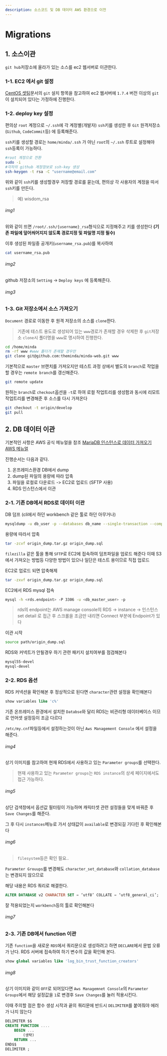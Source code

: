 ```yaml
---
description: 소스코드 및 DB 데이터 AWS 환경으로 이전
---
```


# Migrations

## 1. 소스이관

`git hub`저장소에 올라가 있는 소스를 ec2 웹서버로 이관한다.

### 1-1. EC2 에서 git 설정

[CentOS 셋팅](https://docs.devvisdom.com/environment/aws/os/centos#5-4)문서의 `git` 설치 항목을 참고하여 ec2 웹서버에 `1.7.4` 버전 이상의 `git`이 설치되어 있다는 가정하에 진행한다.

### 1-2. deploy key 설정

편의상 `root` 계정으로 `~/.ssh`에 각 계정별(개발자) `ssh`키를 생성한 후 `Git` 원격저장소(`Github`, `CodeCommit`등) 에 등록해준다.

`ssh`키를 생성할 경로는 `home/minda/.ssh` 가 아닌 `root`의 `~/.ssh` 루트로 설정해야 `ssh`등록이 가능하다.

```bash
#root 계정으로 전환
sudo -i
#각자의 github 계정정보로 ssh-key 생성
ssh-keygen -t rsa -C "username@email.com"
```

위와 같이 `ssh`키를 생성할경우 저장할 경로를 묻는데, 편의상 각 사용자의 계정을 따서 `ssh`키를 만든다.
> 예) wisdom_rsa

###### img1

위와 같이 뜨면 `/root/.ssh/{username}_rsa`형식으로 지정해주고 키를 생성한다 **(기존 파일에 덮어씌어지지 않도록 경로지정 및 파일명 지정 필수)**

이후 생성된 파일중 공개키(`username_rsa.pub`)를 복사하여

```bash
cat username_rsa.pub
```

###### img2

github 저장소의 `Setting` -> `Deploy keys` 에 등록해준다.

###### img3

### 1-3. Git 저장소에서 소스 가져오기

`Document` 경로로 이동한 후 원격 저장소의 소스를 `clone`한다.
> 기존에 테스트 용도로 생성되어 있는 `www`경로가 존재할 경우 삭제한 후
> `git`저장소 `clone`시 폴더명을 `www`로 명시하여 진행한다.

```bash
cd /home/minda
rm -rf www #www 폴더가 존재할 경우만
git clone git@github.com:theminda/minda-web.git www
```

기본적으로 `master` 브랜치를 가져오지만 테스트 과정 상에서 별도의 `branch`로 작업을 할 경우는 `remote branch`를 갱신해준다.

```bash
git remote update
```

원하는 `branch`로 `checkout`옵션을 `-t`로 하여 로컬 작업트리를 생성함과 동시에 리모트 작업트리를 변경해준 후
소스를 다시 가져온다

```bash
git checkout -t origin/develop
git pull
```

## 2. DB 데이터 이관

기본적인 사항은 AWS 공식 메뉴얼을 참조
[MariaDB 인스턴스로 데이터 가져오기 AWS 메뉴얼](https://docs.aws.amazon.com/ko_kr/AmazonRDS/latest/UserGuide/MariaDB.Procedural.Importing.html)


진행순서는 다음과 같다.
1. 온프레미스환경 DB에서 dump
2. dump된 파일의 용량에 따라 압축
3. 파일을 로컬로 다운로드 -> EC2로 업로드 (SFTP 사용)
4. RDS 인스턴스에서 이관

### 2-1. 기존 DB에서 RDS로 데이터 이관

DB 덤프 (cli에서 하던 workbench 같은 툴로 하던 아무거나)

```bash
mysqldump -u db_user -p --databases db_name --single-transaction --compress --order-by-primary > origin_dump.sql
```

용량에 따라서 압축
```bash
tar -zcvf origin_dump.tar.gz origin_dump.sql
```

`filezilla` 같은 툴을 통해 `SFTP`로 EC2에 접속하여 덤프파일을 업로드 해준다 이때 S3에서 가져오는 방법등 다양한 방법이 있으나 일단은 테스트 용이므로 직접 업로드

EC2로 업로드 되면 압축해제

```bash
tar -zxvf origin_dump.tar.gz origin_dump.sql
```
EC2에서 RDS mysql 접속

```bash
mysql -h <rds.endpoint> -P 3306 -u <db_master_user> -p
```

> rds의 endpoint는 AWS manage console의 RDS -> instance -> 인스턴스 set detail 로 접근 후
> 스크롤을 조금만 내리면 Connect 부분에 Endpoint가 있다

이관 시작
```bash
source path/origin_dump.sql
```

RDS와 커넥트가 안될경우 하기 관련 패키지 설치여부를 점검해본다
```bash
mysql55-devel
mysql-devel
```

### 2-2. RDS 옵션

RDS 커넥션을 확인해본 후 정상적으로 된다면 `character`관련 설정을 확인해본다

```sql
show variables like 'c%'
```

기존 온프레미스 환경에서 설치한 `Databse`와 달리 RDS는 비관리형 데이터베이스 이므로 언어셋 설정등이 조금 다르다

`/etc/my.cnf`파일등에서 설정하는것이 아닌 `Aws Management Console` 에서 설정을 해준다.

###### img4

상기 이미지를 참고하여 현재 RDS에서 사용하고 있는 `Parameter groups`를 선택한다.

> 현재 사용하고 있는 `Parameter groups`는 `RDS instance`의 상세 페이지에서도 접근 가능하다.


###### img5

상단 검색창에서 옵션값 필터링이 가능하며 캐릭터셋 관련 설정들을 맞게 바꿔준 후 `Save Changes`를 해준다.

그 후 다시 `instances`메뉴로 가서 상태값이 `available`로 변경되길 기다린 후 확인해본다

###### img6

> `filesystem`등은 확인 필요..

`Parameter Grouups`를 변경해도 `character_set_database`와 `collation_database`는 변경되지 않으므로

해당 내용은 RDS 쿼리로 해결한다.


```sql
ALTER DATABASE v2 CHARACTER SET = ‘utf8’ COLLATE = ‘utf8_general_ci’;
```

잘 적용되었는지 `workbench`등의 툴로 확인해본다

###### img7

### 2-3. 기존 DB에서 function 이관

기존 `function`을 새로운 `RDS`에서 쿼리문으로 생성하려고 하면 `DECLARE`에서 문법 오류가 난다.
RDS 서버에 접속하여 하기 변수의 값을 확인해 본다.

```sql
show global variables like 'log_bin_trust_function_creators'
```

###### img8

상기 이미지와 같이 `OFF`로 되어있다면 `Aws Managemnet Console`의 `Parameter Groups`에서 해당 설정값을 `1`로 변경후 `Save Changes`를 눌러 적용시킨다.


이때 주의할 점은 함수 생성 시작과 끝의 쿼리문에 반드시 `DELIMITER`를 붙여줘야 에러가 나지 않는다


```sql
DELIMITER $$
CREATE FUNCTION ....
	BEGIN ...
		(생략)
	RETURN ...
END$$
DELIMITER ;
```